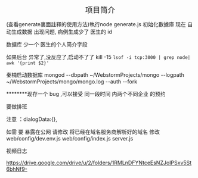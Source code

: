 <center style='font-size:20px'>项目简介</center>















   (查看generate裏面註釋的使用方法)執行node generate.js 初始化數據庫
   现在 自动生成数据 出现问题,  病例生成少了 医生的 id

数据库 少一个 医生的个人简介字段



如果后台 异常了,没反应了,启动不了了
kill -15 `lsof -i tcp:3000 | grep node| awk '{print $2}'`

秦楠启动数据库
mongod --dbpath ~/WebstormProjects/mongo --logpath ~/WebstormProjects/mongo/mongo.log --auth --fork



********现存一个 bug ,可以接受 同一段时间 内两个不同企业 的预约


要做排班

注意 ：dialogData:{},


如需 要 暴露在公网
请修改  将已经在域名服务商解析好的域名 修改
web/config/dev.env.js
web/config/index.js
server.js



视频日志

https://drive.google.com/drive/u/2/folders/1RMLnDFYNtceEsNZJoIPSxv5St6bhNf9-
